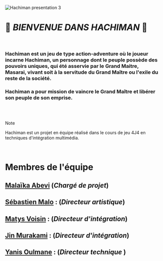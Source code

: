 ![Hachiman presentation 3](https://github.com/user-attachments/assets/8d6b4914-32d6-4ba0-919d-658c59badd72)

# 👺 *BIENVENUE DANS HACHIMAN* 👺 

<br>

### Hachiman est un jeu de type action-adventure où le joueur incarne Hachiman, un personnage dont le peuple possède des pouvoirs uniques, qui été asservie par le Grand Maitre, Masarai, vivant soit à la servitude du Grand Maître ou l'exile du reste de la société.
### Hachiman a pour mission de vaincre le Grand Maître et libérer son peuple de son emprise.

<br>  
<br>  

> [!NOTE]
> Hachiman est un projet en équipe réalisé dans le cours de jeu 4J4 en techniques d'intégration multimédia.

<br>  

# Membres de l'équipe
[Malaïka Abevi](https://github.com/AbeviMalaika) (*Chargé de projet*) 
-
[Sébastien Malo](https://github.com/SebGit-dev) : (*Directeur artistique*) 
-
[Matys Voisin](https://github.com/MatysBV) : (*Directeur d'intégration*) 
-
[Jin Murakami](https://github.com/jin-murakami02) : (*Directeur d'intégration*)
-
[Yanis Oulmane](https://github.com/YanOul1991) : (*Directeur technique* )
-
